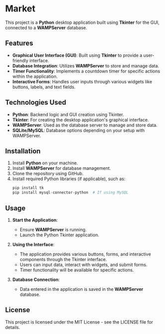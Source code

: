 # Market

This project is a **Python** desktop application built using **Tkinter** for the GUI, connected to a **WAMPServer** database.

## Features

- **Graphical User Interface (GUI)**: Built using **Tkinter** to provide a user-friendly interface.
- **Database Integration**: Utilizes **WAMPServer** to store and manage data.
- **Timer Functionality**: Implements a countdown timer for specific actions within the application.
- **Interactive Forms**: Handles user inputs through various widgets like buttons, labels, and text fields.

## Technologies Used

- **Python**: Backend logic and GUI creation using Tkinter.
- **Tkinter**: For creating the desktop application's graphical interface.
- **WAMPServer**: Used as the database server to manage and store data.
- **SQLite/MySQL**: Database options depending on your setup with WAMPServer.

## Installation

1. Install **Python** on your machine.
2. Install **WAMPServer** for database management.
3. Clone the repository using GitHub.
4. Install required Python libraries (if applicable), such as:
    ```python
    pip install tk
    pip install mysql-connector-python  # If using MySQL
    ```

## Usage

1. **Start the Application**: 
   - Ensure **WAMPServer** is running.
   - Launch the Python Tkinter application.
   
2. **Using the Interface**:
   - The application provides various buttons, forms, and interactive components through the Tkinter interface.
   - Users can input data, interact with widgets, and submit forms.
   - Timer functionality will be available for specific actions.

3. **Database Connection**: 
   - Data entered in the application is saved in the **WAMPServer** database.

## License

This project is licensed under the MIT License - see the LICENSE file for details.
